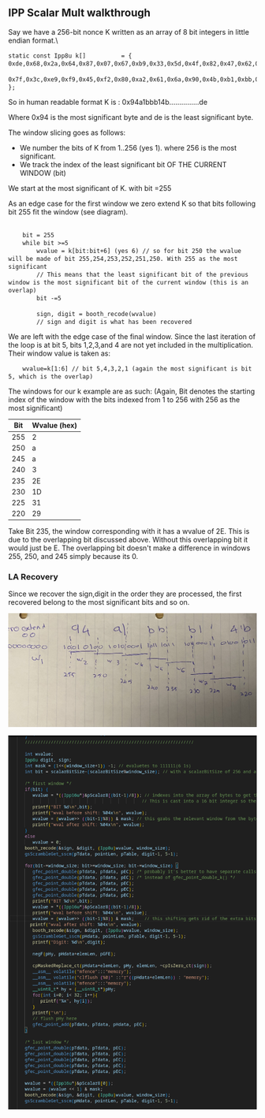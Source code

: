 ## IPP Scalar Mult walkthrough

Say we have a 256-bit nonce K written as an array of 8 bit integers in little endian format.\
```
static const Ipp8u k[]          = { 0xde,0x68,0x2a,0x64,0x87,0x07,0x67,0xb9,0x33,0x5d,0x4f,0x82,0x47,0x62,0x4a,0x3b,
                                    0x7f,0x3c,0xe9,0xf9,0x45,0xf2,0x80,0xa2,0x61,0x6a,0x90,0x4b,0xb1,0xbb,0xa1,0x94 };
```
So in human readable format K is :
0x94a1bbb14b...............de

Where 0x94 is the most significant byte and de is the least significant byte.

The window slicing goes as follows:

- We number the bits of K from 1..256 (yes 1). where 256 is the most significant.
- We track the index of the least significant bit OF THE CURRENT WINDOW (bit)

We start at the most significant of K. with bit =255

As an edge case for the first window we zero extend K so that bits following bit 255 fit the window (see diagram).

```

    bit = 255
    while bit >=5
        wvalue = k[bit:bit+6] (yes 6) // so for bit 250 the wvalue will be made of bit 255,254,253,252,251,250. With 255 as the most significant
        // This means that the least significant bit of the previous window is the most significant bit of the current window (this is an overlap)
        bit -=5

        sign, digit = booth_recode(wvalue)
        // sign and digit is what has been recovered 

```
We are left with the edge case of the final window. Since the last iteration of the loop is at bit 5, bits 1,2,3,and 4 are not yet included in the multiplication. Their window value is taken as:

```
    wvalue=k[1:6] // bit 5,4,3,2,1 (again the most significant is bit 5, which is the overlap)
```
The windows for our k example are as such:
(Again, Bit denotes the starting index of the window with the bits indexed from 1 to 256 with 256 as the most significant)

| Bit      | Wvalue (hex) |
|----------|----------|
| 255   | 2  |
| 250   | a  |
| 245   | a  |
| 240   | 3  |
| 235   | 2E  |
| 230   | 1D  |
| 225   | 31  |
| 220   | 29  |


Take Bit 235, the window corresponding with it has a wvalue of 2E. This is due to the overlapping bit discussed above. Without this overlapping bit it would just be E. The overlapping bit doesn't make a difference in windows 255, 250, and 245 simply because its 0.

### LA Recovery
Since we recover the sign,digit in the order they are processed, the first recovered belong to the most significant bits and so on.

![alt text](https://github.com/samyamer/sgx-key-extract/blob/main/IMG_2550.jpg)

![alt text](https://github.com/samyamer/sgx-key-extract/blob/main/Screenshot%20From%202025-01-29%2018-29-28.png)

